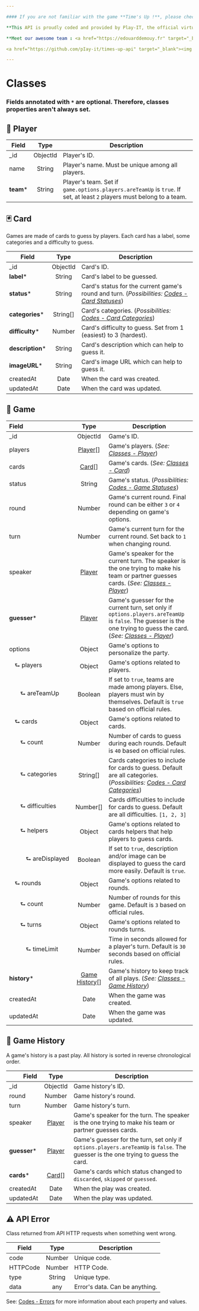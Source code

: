 ```yaml
---

#### If you are not familiar with the game **Time's Up !**, please check out <a href="https://en.wikipedia.org/wiki/Time%27s_Up!_(game)" target="_blank">the Wikipedia page for general rules</a>.

**This API is proudly coded and provided by Play-IT, the official virtual game master dedicated to board players 🎲. The project is open source on <a href="https://github.com/pIay-it/times-up-api" target="_blank">GitHub</a>.**

**Meet our awesome team : <a href="https://edouarddemouy.fr" target="_blank">Édouard DEMOUY</a> and <a href="https://antoinezanardi.fr" target="_blank">Antoine ZANARDI</a>.**

<a href="https://github.com/pIay-it/times-up-api" target="_blank"><img src="https://img.shields.io/github/stars/pIay-it/times-up-api.svg?style=social&label=Feel%20free%20to%20leave%20a%20star" alt="GitHub stars"/></a>

---
```


# Classes

### Fields annotated with `*` are optional. Therefore, classes properties aren't always set.

## <a id="player-class"></a>👤 Player

| Field                | Type               | Description                                                                                                                           |
|----------------------|:------------------:|---------------------------------------------------------------------------------------------------------------------------------------|
| _id                  | ObjectId           | Player's ID.                                                                                                                          |
| name                 | String             | Player's name. Must be unique among all players.                                                                                      |
| **team***            | String             | Player's team. Set if `game.options.players.areTeamUp` is `true`. If set, at least `2` players must belong to a team.                 |

## <a id="card-class"></a>🃏️ Card

Games are made of cards to guess by players. Each card has a label, some categories and a difficulty to guess.

| Field                                             | Type                       | Description                                                                                                                                   |
|---------------------------------------------------|:--------------------------:|-----------------------------------------------------------------------------------------------------------------------------------------------|
| _id                                               | ObjectId                   | Card's ID.                                                                                                                                    |
| **label***                                        | String                     | Card's label to be guessed.                                                                                                                   |
| **status***                                       | String                     | Card's status for the current game's round and turn. (_Possibilities: [Codes - Card Statuses](#card-statuses)_)                               |
| **categories***                                   | String[]                   | Card's categories. (_Possibilities: [Codes - Card Categories](#card-categories)_)                                                             |
| **difficulty***                                   | Number                     | Card's difficulty to guess. Set from 1 (easiest) to 3 (hardest).                                                                              |
| **description***                                  | String                     | Card's description which can help to guess it.                                                                                                |
| **imageURL***                                     | String                     | Card's image URL which can help to guess it.                                                                                                  |
| createdAt                                         | Date                       | When the card was created.                                                                                                                    |
| updatedAt                                         | Date                       | When the card was updated.                                                                                                                    |

## <a id="game-class"></a>🎲 Game

| Field<i style="margin-right: 125px"></i>            | Type                                    | Description                                                                                                                                                                                      |
|----------------------------------------------------|:----------------------------------------:|---------------------------------------------------------------------------------------------------------------------------------------------------------------------------------------------------|
| _id                                                | ObjectId                                 | Game's ID.                                                                                                                                                                                        |
| players                                            | [Player](#player-class)[]                | Game's players. (_See: [Classes - Player](#player-class)_)                                                                                                                                        |
| cards                                              | [Card](#card-class)[]                    | Game's cards. (_See: [Classes - Card](#card-class)_)                                                                                                                                              |
| status                                             | String                                   | Game's status. (_Possibilities: [Codes - Game Statuses](#game-statuses)_)                                                                                                                         |
| round                                              | Number                                   | Game's current round. Final round can be either `3` or `4` depending on game's options.                                                                                                           |
| turn                                               | Number                                   | Game's current turn for the current round. Set back to `1` when changing round.                                                                                                                   |
| speaker                                            | [Player](#player-class)                  | Game's speaker for the current turn. The speaker is the one trying to make his team or partner guesses cards. (_See: [Classes - Player](#player-class)_)                                          |
| **guesser***                                       | [Player](#player-class)                  | Game's guesser for the current turn, set only if `options.players.areTeamUp` is `false`. The guesser is the one trying to guess the card. (_See: [Classes - Player](#player-class)_)              |
| options                                            | Object                                   | Game's options to personalize the party.                                                                                                                                                          |
| <i style="margin-left: 15px"></i>⮑ players        | Object                                   | Game's options related to players.                                                                                                                                                                |
| <i style="margin-left: 30px"></i>⮑ areTeamUp      | Boolean                                  | If set to `true`, teams are made among players. Else, players must win by themselves. Default is `true` based on official rules.                                                                  |
| <i style="margin-left: 15px"></i>⮑ cards          | Object                                   | Game's options related to cards.                                                                                                                                                                  |
| <i style="margin-left: 30px"></i>⮑ count          | Number                                   | Number of cards to guess during each rounds. Default is `40` based on official rules.                                                                                                             |
| <i style="margin-left: 30px"></i>⮑ categories     | String[]                                 | Cards categories to include for cards to guess. Default are all categories. (_Possibilities: [Codes - Card Categories](#card-categories)_)                                                        |
| <i style="margin-left: 30px"></i>⮑ difficulties   | Number[]                                 | Cards difficulties to include for cards to guess. Default are all difficulties. `[1, 2, 3]`                                                                                                       |
| <i style="margin-left: 30px"></i>⮑ helpers        | Object                                   | Game's options related to cards helpers that help players to guess cards.                                                                                                                         |
| <i style="margin-left: 45px"></i>⮑ areDisplayed   | Boolean                                  | If set to `true`, description and/or image can be displayed to guess the card more easily. Default is `true`.                                                                                     |
| <i style="margin-left: 15px"></i>⮑ rounds         | Object                                   | Game's options related to rounds.                                                                                                                                                                 |
| <i style="margin-left: 30px"></i>⮑ count          | Number                                   | Number of rounds for this game. Default is `3` based on official rules.                                                                                                                           |
| <i style="margin-left: 30px"></i>⮑ turns          | Object                                   | Game's options related to rounds turns.                                                                                                                                                           |
| <i style="margin-left: 45px"></i>⮑ timeLimit      | Number                                   | Time in seconds allowed for a player's turn. Default is `30` seconds based on official rules.                                                                                                     |
| **history***                                       | [Game History](#game-history-class)[]    | Game's history to keep track of all plays. (_See: [Classes - Game History](#game-history-class)_)                                                                                                 |
| createdAt                                          | Date                                     | When the game was created.                                                                                                                                                                        |
| updatedAt                                          | Date                                     | When the game was updated.                                                                                                                                                                        |

## <a id="game-history-class"></a>📜 Game History

A game's history is a past play. All history is sorted in reverse chronological order.

| <i style="margin-left: 35px"></i>Field             | Type                                 | Description                                                                                                                                          |
|----------------------------------------------------|:------------------------------------:|------------------------------------------------------------------------------------------------------------------------------------------------------|
| _id                                                | ObjectId                             | Game history's ID.                                                                                                                                   |
| round                                              | Number                               | Game history's round.                                                                                                                                |
| turn                                               | Number                               | Game history's turn.                                                                                                                                 |
| speaker                                            | [Player](#player-class)              | Game's speaker for the turn. The speaker is the one trying to make his team or partner guesses cards.                                                |
| **guesser***                                       | [Player](#player-class)              | Game's guesser for the turn, set only if `options.players.areTeamUp` is `false`. The guesser is the one trying to guess the card.                    |
| **cards***                                         | [Card](#card-class)[]                | Game's cards which status changed to `discarded`, `skipped` or `guessed`.                                                                            |
| createdAt                                          | Date                                 | When the play was created.                                                                                                                           |
| updatedAt                                          | Date                                 | When the play was updated.                                                                                                                           |

## <a id="error-class"></a>⚠️ API Error

Class returned from API HTTP requests when something went wrong.

| Field                | Type     | Description                                                         |
|----------------------|:--------:|---------------------------------------------------------------------|
| code                 | Number   | Unique code.                                                        |
| HTTPCode             | Number   | HTTP Code.                                                          |
| type                 | String   | Unique type.                                                        |
| data                 | any      | Error's data. Can be anything.                                      |

See: [Codes - Errors](#errors) for more information about each property and values.
